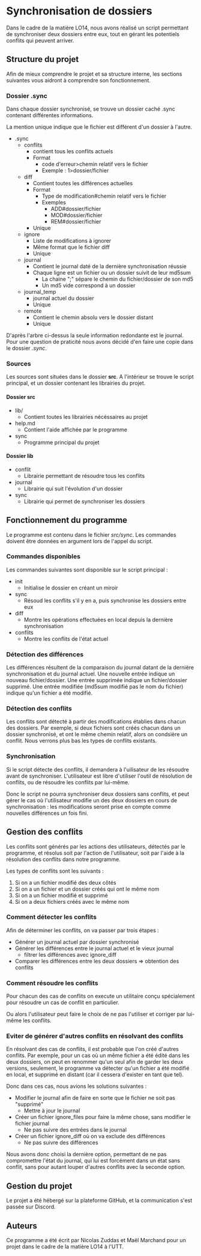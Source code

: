 # Synchronisation de dossiers

Dans le cadre de la matière LO14, nous avons réalisé un script
permettant de synchroniser deux dossiers entre eux, tout en
gérant les potentiels conflits qui peuvent arriver.

## Structure du projet

Afin de mieux comprendre le projet et sa structure interne, les sections
suivantes vous aidront à comprendre son fonctionnement.

### Dossier .sync

Dans chaque dossier synchronisé, se trouve un dossier caché .sync
contenant différentes informations.

La mention unique indique que le fichier est différent d'un dossier
à l'autre.

* .sync
  * conflits
    * contient tous les conflits actuels
    * Format
      * code d'erreur>chemin relatif vers le fichier
      * Exemple : 1>dossier/fichier
  * diff
    * Contient toutes les différences actuelles
    * Format
      * Type de modification#chemin relatif vers le fichier
      * Exemples
        * ADD#dossier/fichier
        * MOD#dossier/fichier
        * REM#dossier/fichier
    * Unique
  * ignore
    * Liste de modifications à ignorer
    * Même format que le fichier diff
    * Unique
  * journal
    * Contient le journal daté de la dernière synchronisation réussie
    * Chaque ligne est un fichier ou un dossier suivit de leur md5sum
      * La chaine ";" sépare le chemin du fichier/dossier de son md5
      * Un md5 vide correspond à un dossier
  * journal_temp
    * journal actuel du dossier
    * Unique
  * remote
    * Contient le chemin absolu vers le dossier distant
    * Unique

D'après l'arbre ci-dessus la seule information redondante est le journal.
Pour une question de praticité nous avons décidé d'en faire une copie dans
le dossier *.sync*.

### Sources

Les sources sont situées dans le dossier **src**. A l'intérieur se
trouve le script principal, et un dossier contenant les librairies
du projet.

#### Dossier src

* lib/
  * Contient toutes les librairies nécéssaires au projet
* help.md
  * Contient l'aide affichée par le programme
* sync
  * Programme principal du projet

#### Dossier lib

* conflit
  * Librairie permettant de résoudre tous les conflits
* journal
  * Librairie qui suit l'évolution d'un dossier
* sync
  * Librairie qui permet de synchroniser les dossiers

## Fonctionnement du programme

Le programme est contenu dans le fichier *src/sync*. Les commandes
doivent être données en argument lors de l'appel du script.

### Commandes disponibles

Les commandes suivantes sont disponible sur le script principal :

* init
  * Initialise le dossier en créant un miroir
* sync
  * Résoud les conflits s'il y en a, puis synchronise les dossiers entre eux
* diff
  * Montre les opérations effectuées en local depuis la dernière synchronisation
* conflits
  * Montre les conflits de l'état actuel

### Détection des différences

Les différences résultent de la comparaison du journal datant de la
dernière synchronisation et du journal actuel.
Une nouvelle entrée indique un nouveau fichier/dossier.
Une entrée supprimée indique un fichier/dossier supprimé.
Une entrée modifiée (md5sum modifié pas le nom du fichier) indique
qu'un fichier a été modifié.

### Détection des conflits

Les conflits sont détecté à partir des modifications établies dans
chacun des dossiers.
Par exemple, si deux fichiers sont créés chacun dans un dossier synchronisé,
et ont le même chemin relatif, alors on condsière un conflit.
Nous verrons plus bas les types de conflits existants.

### Synchronisation

Si le script détecte des conflits, il demandera à l'uilisateur de les résoudre
avant de synchroniser. L'utilisateur est libre d'utiliser l'outil de résolution
de conflits, ou de résoudre les conflits par lui-même.

Donc le script ne pourra synchroniser deux dossiers sans conflits, et peut gérer le
cas où l'utilisateur modifie un des deux dossiers en cours de synchronisation : les
modifications seront prise en compte comme nouvelles différences un fois fini.

## Gestion des conflits

Les conflits sont générés par les actions des utilisateurs,
détectés par le programme, et résolus soit par l'action de
l'utilisateur, soit par l'aide à la résolution des conflits
dans notre programme.

Les types de conflits sont les suivants :

1. Si on a un fichier modifié des deux côtés
2. Si on a un fichier et un dossier créés qui ont le même nom
3. Si on a un fichier modifié et supprimé
4. Si on a deux fichiers créés avec le même nom

### Comment détecter les conflits

Afin de déterminer les conflits, on va passer par trois étapes :

* Générer un journal actuel par dossier synchronisé
* Générer les différences entre le journal actuel et le vieux journal
  * filtrer les différences avec ignore_diff
* Comparer les différences entre les deux dossiers => obtention des conflits

### Comment résoudre les conflits

Pour chacun des cas de conflits on execute un utilitaire
conçu spécialement pour résoudre un cas de conflit en
particulier.

Ou alors l'utilisateur peut faire le choix de ne pas l'utiliser
et corriger par lui-même les conflits.

### Eviter de générer d'autres conflits en résolvant des conflits

En résolvant des cas de conflits, il est probable que l'on
créé d'autres conflits. Par exemple, pour un cas où un même
fichier a été édité dans les deux dossiers, on peut en renommer
qu'un seul afin de garder les deux versions, seulement, le
programme va détecter qu'un fichier a été modifié en local,
et supprimé en distant (car il cessera d'exister en tant que tel).

Donc dans ces cas, nous avions les solutions suivantes :

* Modifier le journal afin de faire en sorte que le fichier ne soit pas "supprimé"
  * Mettre à jour le journal
* Créer un fichier ignore_files pour faire la même chose, sans modifier le fichier journal
  * Ne pas suivre des entrées dans le journal
* Créer un fichier ignore_diff où on va exclude des différences
  * Ne pas suivre des différences

Nous avons donc choisi la dernière option, permettant de ne pas
compromettre l'état du journal, qui lui est forcément dans un état
sans conflit, sans pour autant louper d'autres conflits avec la seconde
option.

## Gestion du projet

Le projet a été hébergé sur la plateforme GitHub, et la communication
s'est passée sur Discord.

## Auteurs

Ce programme a été écrit par Nicolas Zuddas et Maël Marchand
pour un projet dans le cadre de la matière LO14 à l'UTT.
